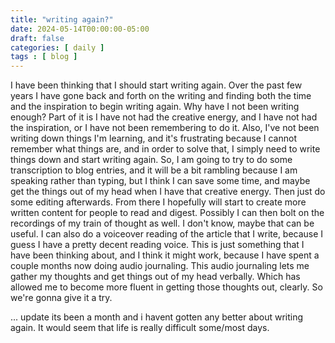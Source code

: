 ```yaml
---
title: "writing again?"
date: 2024-05-14T00:00:00-05:00
draft: false
categories: [ daily ]
tags : [ blog ]
---
```

I have been thinking that I should start writing again.  Over the past few years I have gone back and forth on the writing and finding both the time and the inspiration to begin writing again.
Why have I not been writing enough?
Part of it is I have not had the creative energy, and I have not had the inspiration, or I have not been remembering to do it.
Also, I've not been writing down things I'm learning, and it's frustrating because I cannot remember what things are, and in order to solve that, I simply need to write things down and start writing again.
So, I am going to try to do some transcription to blog entries, and it will be a bit rambling because I am speaking rather than typing, but I think I can save some time, and maybe get the things out of my head when I have that creative energy. Then just do some editing afterwards. From there I hopefully will start to create more written content for people to read and digest. Possibly I can then bolt on the recordings of my train of thought as well. I don't know, maybe that can be useful. I can also do a voiceover reading of the article that I write, because I guess I have a pretty decent reading voice. This is just something that I have been thinking about, and I think it might work, because I have spent a couple months now doing audio journaling. This audio journaling lets me gather my thoughts and get things out of my head verbally.  Which has allowed me to become more fluent in getting those thoughts out, clearly.
So we're gonna give it a try.

... update   its been a month and i havent gotten any better about writing again.
It would seem that life is really difficult some/most days.
